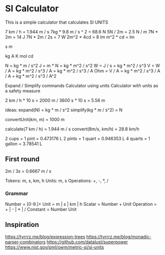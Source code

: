 # SI Calculator

This is a simple calculator that calculates SI UNITS

7 km / h = 1.944 m / s
7kg * 9.8 m / s ^ 2 = 68.6 N
5N / 2m = 2.5 N / m
7N * 2m = 14 J
7N * 2m / 2s = 7 W
2m^2 * 4cd = 8 lm
m^2 * cd = lm

s
m

kg
A
K
mol
cd

N = kg * m / s^2
J = m * N = kg * m^2 / s^2
W = J / s = kg * m^2 / s^3
V = W / A = kg * m^2 / s^3 / A = kg * m^2 / s^3 / A
Ohm = V / A = kg * m^2 / s^3 / A / A = kg * m^2 / s^3 / A^2

Expand / Simplify commands
Calculator using units
Calculator with units as a safety measure

2 km / h * 10 s = 2000 m / 3600 s * 10 s = 5.56 m

ideas:
expand(N) = kg * m / s^2
simplify(kg * m / s^2) = N

convertUnit(km, m) = 1000 m

calculate(7 km / h) = 1.944 m / s
convert(8m/s, km/h) = 28.8 km/h

2 cups = 1 pint = 0.473176 L
2 pints = 1 quart = 0.946353 L
4 quarts = 1 gallon = 3.78541 L

## First round

2m / 3s = 0.6667 m / s

Tokens: m, s, km, h
Units: m, s
Operations: +, -, *, /

### Grammar

Number = [0-9.]+
Unit = m | s | km | h
Scalar = Number + Unit
Operation = + | - | * | /
Constant = Number Unit

## Inspiration

https://tyrrrz.me/blog/expression-trees
https://tyrrrz.me/blog/monadic-parser-combinators
https://github.com/datalust/superpower
https://www.nist.gov/pml/owm/metric-si/si-units
